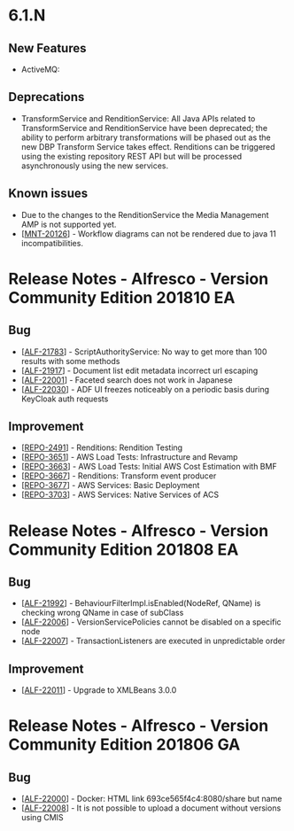 <h1>        6.1.N
</h1>
<h2>
  New Features
</h2>
<ul>
  <li>
    ActiveMQ:
  </li>
</ul>
<h2>
  Deprecations
</h2>
<ul>
  <li>
    TransformService and RenditionService: All Java APIs related to TransformService and RenditionService have been deprecated; the ability to perform arbitrary transformations will be phased out as the new DBP Transform Service takes effect.  Renditions can be triggered using the existing repository REST API but will be processed asynchronously using the new services.<br/>
  </li>
</ul>
<h2>
  Known issues
</h2>
<ul>
  <li>
    Due to the changes to the RenditionService the Media Management AMP is not supported yet.<br/>
  </li>
  <li>
      [<a href='https://issues.alfresco.com/jira/browse/MNT-20126'>MNT-20126</a>] - Workflow diagrams can not be rendered due to java 11 incompatibilities.<br/>
    </li>
</ul>

<h1>        Release Notes - Alfresco - Version Community Edition 201810 EA
</h1>  

<h2>        Bug
</h2>
<ul>
<li>[<a href='https://issues.alfresco.com/jira/browse/ALF-21783'>ALF-21783</a>] -         ScriptAuthorityService: No way to get more than 100 results with some methods
</li>
<li>[<a href='https://issues.alfresco.com/jira/browse/ALF-21917'>ALF-21917</a>] -         Document list edit metadata incorrect url escaping
</li>
<li>[<a href='https://issues.alfresco.com/jira/browse/ALF-22001'>ALF-22001</a>] -         Faceted search does not work in Japanese
</li>
<li>[<a href='https://issues.alfresco.com/jira/browse/ALF-22030'>ALF-22030</a>] -         ADF UI freezes noticeably on a periodic basis during KeyCloak auth requests
</li>
</ul>
                                                                                                    
<h2>        Improvement
</h2>
<ul>
<li>[<a href='https://issues.alfresco.com/jira/browse/REPO-2491'>REPO-2491</a>] -         Renditions: Rendition Testing
</li>
<li>[<a href='https://issues.alfresco.com/jira/browse/REPO-3651'>REPO-3651</a>] -         AWS Load Tests: Infrastructure and Revamp
</li>
<li>[<a href='https://issues.alfresco.com/jira/browse/REPO-3663'>REPO-3663</a>] -         AWS Load Tests: Initial AWS Cost Estimation with BMF
</li>
<li>[<a href='https://issues.alfresco.com/jira/browse/REPO-3667'>REPO-3667</a>] -         Renditions: Transform event producer
</li>
<li>[<a href='https://issues.alfresco.com/jira/browse/REPO-3677'>REPO-3677</a>] -         AWS Services: Basic Deployment
</li>
<li>[<a href='https://issues.alfresco.com/jira/browse/REPO-3703'>REPO-3703</a>] -         AWS Services: Native Services of ACS
</li>
</ul>

<h1>        Release Notes - Alfresco - Version Community Edition 201808 EA
</h1>                                                                                                                                                                                                                                                            
<h2>        Bug
</h2>
<ul>
<li>[<a href='https://issues.alfresco.com/jira/browse/ALF-21992'>ALF-21992</a>] -         BehaviourFilterImpl.isEnabled(NodeRef, QName) is checking wrong QName in case of subClass
</li>
<li>[<a href='https://issues.alfresco.com/jira/browse/ALF-22006'>ALF-22006</a>] -         VersionServicePolicies cannot be disabled on a specific node
</li>
<li>[<a href='https://issues.alfresco.com/jira/browse/ALF-22007'>ALF-22007</a>] -         TransactionListeners are executed in unpredictable order
</li>
</ul>
                
<h2>        Improvement
</h2>
<ul>
<li>[<a href='https://issues.alfresco.com/jira/browse/ALF-22011'>ALF-22011</a>] -         Upgrade to XMLBeans 3.0.0
</li>
</ul>


<h1>        Release Notes - Alfresco - Version Community Edition 201806 GA
</h1>                                                                                                                                                                                                                                                            
<h2>        Bug
</h2>
<ul>
<li>[<a href='https://issues.alfresco.com/jira/browse/ALF-22000'>ALF-22000</a>] -         Docker: HTML link 693ce565f4c4:8080/share but name 
</li>
<li>[<a href='https://issues.alfresco.com/jira/browse/ALF-22008'>ALF-22008</a>] -         It is not possible to upload a document without versions using CMIS
</li>
</ul>
                                                                                
